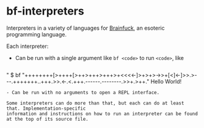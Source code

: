 # bf-interpreters
Interpreters in a variety of languages for [Brainfuck](https://esolangs.org/wiki/brainfuck), an esoteric programming language.

Each interpreter:
- Can be run with a single argument like `bf <code>` to run `<code>`, like
  ```shell
"
  $ bf "++++++++[>++++[>++>+++>+++>+<<<<-]>+>+>->>+[<]<-]>>.>---.+++++++..+++.>>.<-.<.+++.------.--------.>>+.>++."
  Hello World!
  ```
- Can be run with no arguments to open a REPL interface.

Some interpreters can do more than that, but each can do at least that. Implementation-specific
information and instructions on how to run an interpreter can be found at the top of its source file.
